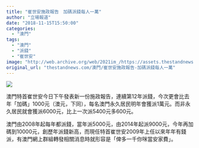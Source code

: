 ```yaml
---
title: "崔世安施政報告　加碼派錢每人一萬"
author: "立場報道"
date: "2018-11-15T15:50:00"
categories:
  - "澳門"
tags:
  - "澳門"
  - "派錢"
  - "崔世安"
image: "http://web.archive.org/web/2021im_/https://assets.thestandnews.com/media/photos/43950034_475810852938278_8525570091843059712_o_4aZMc.png"
original_url: "thestandnews.com/澳門/崔世安施政報告-加碼派錢每人一萬"
---
```

![](http://web.archive.org/web/2021im_/https://assets.thestandnews.com/media/photos/43950034_475810852938278_8525570091843059712_o_4aZMc.png)

澳門特首崔世安今日下午發表新一份施政報告，連續第12年派錢，今次更會比去年「加碼」1000元（澳元，下同），每名澳門永久居民明年會獲派1萬元。而非永久居民就會獲派6000元，比上一次派5400元多600元。

澳門由2008年起每年都派錢，當年派5000元，由2014年起派9000元，今年再加碼到10000元，創歷年派錢新高，而現任特首崔世安2009年上任以來年年有錢派，有澳門網上群組轉發相關消息時就形容是「俾多一千你咪當安家費」。